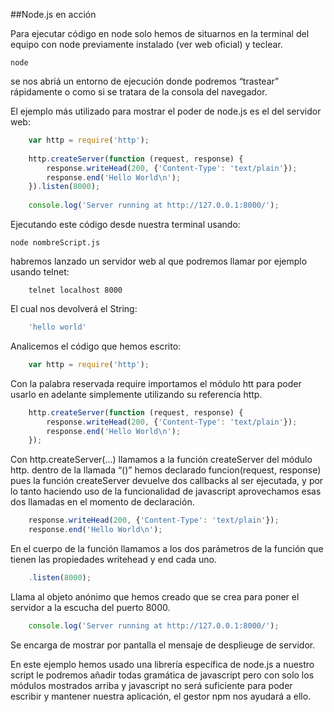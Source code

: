 ##Node.js en acción


Para ejecutar código en node solo hemos de situarnos en la terminal del equipo con node previamente instalado  (ver web oficial) y teclear.
	
	node

se nos abriá un entorno de ejecución donde podremos “trastear” rápidamente o como si se tratara de la consola del navegador.

El ejemplo más utilizado para mostrar el poder de node.js es el del servidor web:

```javascript
    var http = require('http');
 
    http.createServer(function (request, response) {
        response.writeHead(200, {'Content-Type': 'text/plain'});
        response.end('Hello World\n');
    }).listen(8000);
 
    console.log('Server running at http://127.0.0.1:8000/');
```


Ejecutando este código desde nuestra terminal usando: 
	
	node nombreScript.js

habremos lanzado un servidor web al que podremos llamar por ejemplo usando telnet:
	
		telnet localhost 8000
 
El cual nos devolverá el String:

```javascript
    'hello world'
```

Analicemos el código que hemos escrito:

```javascript
    var http = require('http');  
```

Con la palabra reservada require importamos el módulo htt para
poder usarlo en adelante simplemente utilizando su referencia http.
	
```javascript
    http.createServer(function (request, response) {
    	response.writeHead(200, {'Content-Type': 'text/plain'});
    	response.end('Hello World\n');
	});
```

Con http.createServer(...) llamamos a la función createServer del módulo http. dentro de la llamada “()” hemos declarado funcion(request, response) pues la función createServer devuelve dos callbacks al ser ejecutada, y por lo tanto haciendo uso de la funcionalidad de javascript aprovechamos esas dos llamadas en el momento de declaración.
 
```javascript
    response.writeHead(200, {'Content-Type': 'text/plain'});
    response.end('Hello World\n');
```

En el cuerpo de la función llamamos a los dos parámetros de la función que tienen las propiedades writehead y end cada uno.

```javascript
	.listen(8000);
```

Llama al objeto anónimo que hemos creado  que se crea para poner el servidor a la escucha del puerto 8000.

```javascript
    console.log('Server running at http://127.0.0.1:8000/');
```

Se encarga de mostrar por pantalla el mensaje de desplieuge de servidor.

En este ejemplo hemos usado una librería específica de node.js a nuestro script le podremos añadir todas gramática de javascript pero con solo los módulos mostrados arriba y javascript no será suficiente para poder escribir y mantener nuestra aplicación, el gestor npm nos ayudará a ello.